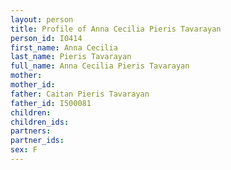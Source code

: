 ```yaml
---
layout: person
title: Profile of Anna Cecilia Pieris Tavarayan
person_id: I0414
first_name: Anna Cecilia
last_name: Pieris Tavarayan
full_name: Anna Cecilia Pieris Tavarayan
mother: 
mother_id: 
father: Caitan Pieris Tavarayan
father_id: I500081
children:
children_ids:
partners:
partner_ids:
sex: F
---
```


